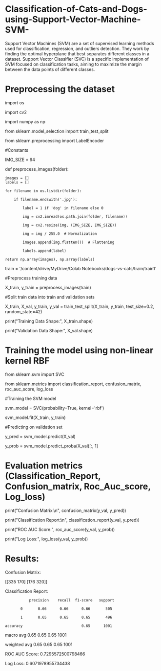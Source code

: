 # Classification-of-Cats-and-Dogs-using-Support-Vector-Machine-SVM-
Support Vector Machines (SVM) are a set of supervised learning methods used for classification, regression, and outliers detection. They work by finding the optimal hyperplane that best separates different classes in a dataset. Support Vector Classifier (SVC) is a specific implementation of SVM focused on classification tasks, aiming to maximize the margin between the data points of different classes.

# Preprocessing the dataset

import os

import cv2

import numpy as np

from sklearn.model_selection import train_test_split

from sklearn.preprocessing import LabelEncoder

#Constants

IMG_SIZE = 64

def preprocess_images(folder):

    images = []
    labels = []

    for filename in os.listdir(folder):
    
        if filename.endswith('.jpg'):
        
            label = 1 if 'dog' in filename else 0
            
            img = cv2.imread(os.path.join(folder, filename))
            
            img = cv2.resize(img, (IMG_SIZE, IMG_SIZE))
            
            img = img / 255.0  # Normalization
            
            images.append(img.flatten())  # Flattening
            
            labels.append(label)

    return np.array(images), np.array(labels)
    
train = '/content/drive/MyDrive/Colab Notebooks/dogs-vs-cats/train/train1'

#Preprocess training data

X_train, y_train = preprocess_images(train)

#Split train data into train and validation sets

X_train, X_val, y_train, y_val = train_test_split(X_train, y_train, test_size=0.2, random_state=42)

print("Training Data Shape:", X_train.shape)

print("Validation Data Shape:", X_val.shape)


# Training the model using non-linear kernel RBF  

from sklearn.svm import SVC

from sklearn.metrics import classification_report, confusion_matrix, roc_auc_score, log_loss

#Training the SVM model

svm_model = SVC(probability=True, kernel='rbf')

svm_model.fit(X_train, y_train)

#Predicting on validation set

y_pred = svm_model.predict(X_val)

y_prob = svm_model.predict_proba(X_val)[:, 1]

# Evaluation metrics (Classification_Report, Confusion_matrix, Roc_Auc_score, Log_loss)

print("Confusion Matrix:\n", confusion_matrix(y_val, y_pred))

print("Classification Report:\n", classification_report(y_val, y_pred))

print("ROC AUC Score:", roc_auc_score(y_val, y_prob))

print("Log Loss:", log_loss(y_val, y_prob))

# Results:

Confusion Matrix:

 [[335 170]
 [176 320]]
 
Classification Report:

               precision    recall  f1-score   support

           0       0.66      0.66      0.66       505
           
           1       0.65      0.65      0.65       496

    accuracy                           0.65      1001
    
   macro avg       0.65      0.65      0.65      1001
   
weighted avg       0.65      0.65      0.65      1001

ROC AUC Score: 0.7295572500798466

Log Loss: 0.6071978955734438

